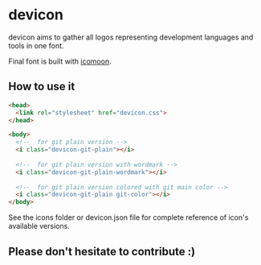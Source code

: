 devicon
=======

devicon aims to gather all logos representing development languages and tools in one font.

Final font is built with [icomoon](http://icomoon.io).

How to use it
--------------

```html
<head>
  <link rel="stylesheet" href="devicon.css">
</head>

<body>
  <!--  for git plain version -->
  <i class="devicon-git-plain"></i>
  
  <!--  for git plain version with wordmark -->
  <i class="devicon-git-plain-wordmark"></i>
  
  <!--  for git plain version colored with git main color -->
  <i class="devicon-git-plain git-color"></i>
</body>
```

See the icons folder or devicon.json file for complete reference of icon's available versions.

Please don't hesitate to contribute :)
--------------
